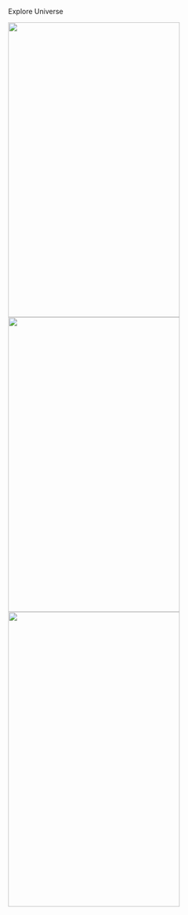 Explore Universe

<div >
<img src="https://user-images.githubusercontent.com/45532895/133759349-b504fd61-e8d5-430b-9f67-23d8ed8f38be.png" width=350px; height=600px;>
<img src="https://user-images.githubusercontent.com/45532895/133759361-a4e273a3-f4fd-4084-8f10-21bd12a8f8f3.png" width=350px; height=600px;>
<img src="https://user-images.githubusercontent.com/45532895/133759375-00ad9b9a-4d13-4689-96a3-3943d49ce471.png" width=350px; height=600px;>
</div>
